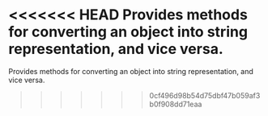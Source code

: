 <<<<<<< HEAD
Provides methods for converting an object into string representation, and vice versa.
=======
Provides methods for converting an object into string representation, and vice versa.
>>>>>>> 0cf496d98b54d75dbf47b059af3b0f908dd71eaa
